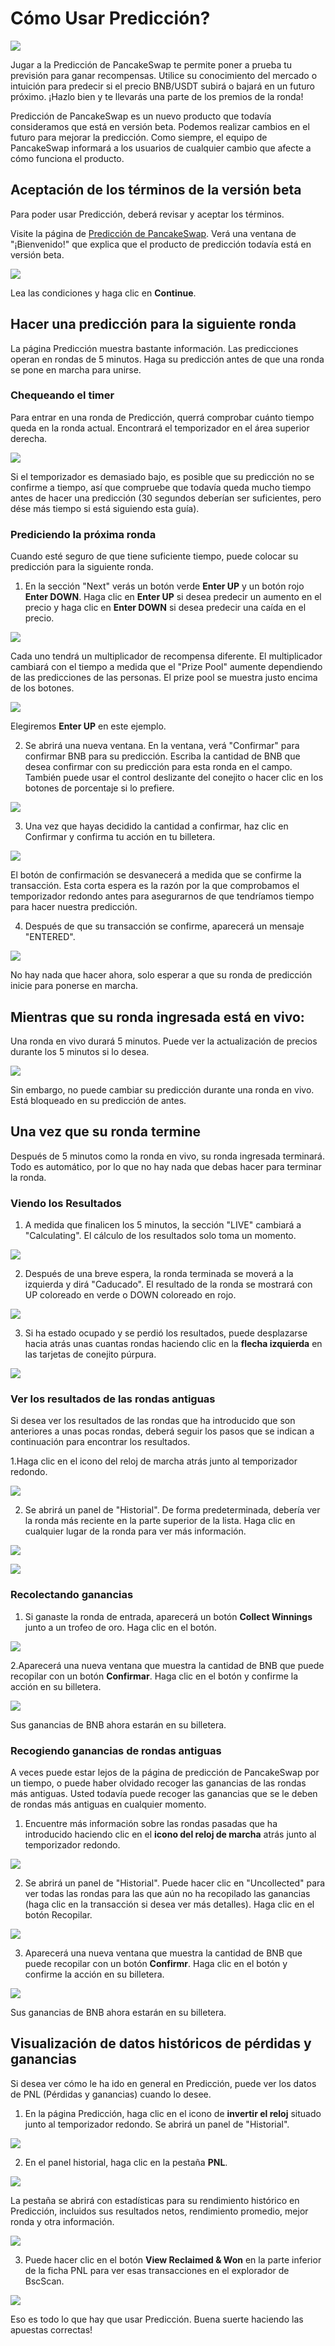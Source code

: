 # Cómo Usar Predicción?



![](../../.gitbook/assets/como-predicion.png)

Jugar a la Predicción de PancakeSwap te permite poner a prueba tu previsión para ganar recompensas. Utilice su conocimiento del mercado o intuición para predecir si el precio BNB/USDT subirá o bajará en un futuro próximo. ¡Hazlo bien y te llevarás una parte de los premios de la ronda!

Predicción de PancakeSwap es un nuevo producto que todavía consideramos que está en versión beta. Podemos realizar cambios en el futuro para mejorar la predicción. Como siempre, el equipo de PancakeSwap informará a los usuarios de cualquier cambio que afecte a cómo funciona el producto.

## Aceptación de los términos de la versión beta <a id="accepting-terms-of-the-beta"></a>

Para poder usar Predicción, deberá revisar y aceptar los términos.

Visite la página de [Predicción de PancakeSwap](https://pancakeswap.finance/prediction). Verá una ventana de "¡Bienvenido!" que explica que el producto de predicción todavía está en versión beta.

![](https://lh4.googleusercontent.com/GA0nTC9_fGjLP2Bt0u7f1VV9Dj4BCHAmqlLSwwQPWTQzDOcKu1ZBqjVzYQOIalerZUac_oBk2FYggw1-JpuTIQ4XPga7ZfUVPXOOikEySeYi4O-xr1O4XQFOVw8zilyRCfGkuXeO)

Lea las condiciones y haga clic en **Continue**.

## Hacer una predicción para la siguiente ronda <a id="making-a-prediction-for-the-next-round"></a>

La página Predicción muestra bastante información. Las predicciones operan en rondas de 5 minutos. Haga su predicción antes de que una ronda se pone en marcha para unirse.

### Chequeando el timer <a id="checking-the-timer"></a>

Para entrar en una ronda de Predicción, querrá comprobar cuánto tiempo queda en la ronda actual. Encontrará el temporizador en el área superior derecha.

![](https://gblobscdn.gitbook.com/assets%2F-MHREX7DHcljbY5IkjgJ%2F-MazU3f7baGsVWuAZcKf%2F-Mb-zJ4A97zcqew8rC9n%2Fimage.png?alt=media&token=01016451-c8ec-4b83-ba9d-3387019c02e1)

Si el temporizador es demasiado bajo, es posible que su predicción no se confirme a tiempo, así que compruebe que todavía queda mucho tiempo antes de hacer una predicción \(30 segundos deberían ser suficientes, pero dése más tiempo si está siguiendo esta guía\).

### Prediciendo la próxima ronda <a id="predicting-the-next-round"></a>

Cuando esté seguro de que tiene suficiente tiempo, puede colocar su predicción para la siguiente ronda.

1. En la sección "Next" verás un botón verde **Enter UP** y un botón rojo **Enter DOWN**. Haga clic en **Enter UP** si desea predecir un aumento en el precio y haga clic en **Enter DOWN** si desea predecir una caída en el precio.

![](https://gblobscdn.gitbook.com/assets%2F-MHREX7DHcljbY5IkjgJ%2F-MazU3f7baGsVWuAZcKf%2F-Mb01LvMG62NKnJs7djD%2Fimage.png?alt=media&token=9c6542a8-66d2-40db-8f30-a8867ef753e9)

Cada uno tendrá un multiplicador de recompensa diferente. El multiplicador cambiará con el tiempo a medida que el "Prize Pool" aumente dependiendo de las predicciones de las personas. El prize pool se muestra justo encima de los botones.

![](https://gblobscdn.gitbook.com/assets%2F-MHREX7DHcljbY5IkjgJ%2F-MazU3f7baGsVWuAZcKf%2F-Mb05EkUoxFRW-Mditbl%2Fimage.png?alt=media&token=4cf7cbcd-a9ba-49c1-a338-6ba9a83e4e3c)

Elegiremos **Enter UP** en este ejemplo.

2. Se abrirá una nueva ventana. En la ventana, verá "Confirmar" para confirmar BNB para su predicción. Escriba la cantidad de BNB que desea confirmar con su predicción para esta ronda en el campo. También puede usar el control deslizante del conejito o hacer clic en los botones de porcentaje si lo prefiere.

![](https://gblobscdn.gitbook.com/assets%2F-MHREX7DHcljbY5IkjgJ%2F-MazU3f7baGsVWuAZcKf%2F-Mb03hWtNgoDJwKx-rG3%2Fimage.png?alt=media&token=e930ad65-d135-419b-b0fa-d271632fdd89)

3. Una vez que hayas decidido la cantidad a confirmar, haz clic en Confirmar y confirma tu acción en tu billetera.

![](https://gblobscdn.gitbook.com/assets%2F-MHREX7DHcljbY5IkjgJ%2F-MazU3f7baGsVWuAZcKf%2F-Mb07CrGEdbDFjvJzYuS%2Fimage.png?alt=media&token=b7ac861f-89b5-45b2-8a0c-0f712245ab6d)

El botón de confirmación se desvanecerá a medida que se confirme la transacción. Esta corta espera es la razón por la que comprobamos el temporizador redondo antes para asegurarnos de que tendríamos tiempo para hacer nuestra predicción.

4. Después de que su transacción se confirme, aparecerá un mensaje "ENTERED".

![](https://gblobscdn.gitbook.com/assets%2F-MHREX7DHcljbY5IkjgJ%2F-MazU3f7baGsVWuAZcKf%2F-Mb082XzfxPiH_i_p5Qv%2Fimage.png?alt=media&token=fb5751fc-e30b-4f19-83f2-6aa1fd7bf3eb)

No hay nada que hacer ahora, solo esperar a que su ronda de predicción inicie para ponerse en marcha.

## Mientras que su ronda ingresada está en vivo: <a id="while-your-entered-round-is-live"></a>

 Una ronda en vivo durará 5 minutos. Puede ver la actualización de precios durante los 5 minutos si lo desea.

![](https://gblobscdn.gitbook.com/assets%2F-MHREX7DHcljbY5IkjgJ%2F-MazU3f7baGsVWuAZcKf%2F-Mb0AKsDaaKpkPdPRL06%2Fimage.png?alt=media&token=6a5fda83-e3b7-4f3c-991c-5679025e6d6d)

Sin embargo, no puede cambiar su predicción durante una ronda en vivo. Está bloqueado en su predicción de antes.

## Una vez que su ronda termine <a id="once-your-entered-round-finishes"></a>

Después de 5 minutos como la ronda en vivo, su ronda ingresada terminará. Todo es automático, por lo que no hay nada que debas hacer para terminar la ronda.

### Viendo los Resultados <a id="seeing-the-results"></a>

1. A medida que finalicen los 5 minutos, la sección "LIVE" cambiará a "Calculating". El cálculo de los resultados solo toma un momento.

![](https://gblobscdn.gitbook.com/assets%2F-MHREX7DHcljbY5IkjgJ%2F-MazU3f7baGsVWuAZcKf%2F-Mb0AxggN8jreJQeU67L%2Fimage.png?alt=media&token=6122fc84-4e74-4538-8d82-e5323ca78aaf)

2. Después de una breve espera, la ronda terminada se moverá a la izquierda y dirá "Caducado". El resultado de la ronda se mostrará con UP coloreado en verde o DOWN coloreado en rojo.

![](https://gblobscdn.gitbook.com/assets%2F-MHREX7DHcljbY5IkjgJ%2F-MazU3f7baGsVWuAZcKf%2F-Mb0C_pQ3kjjE-qs73GR%2Fimage.png?alt=media&token=f80f72b9-927c-4e3a-b83e-2257e1d531f7)

3. Si ha estado ocupado y se perdió los resultados, puede desplazarse hacia atrás unas cuantas rondas haciendo clic en la **flecha izquierda** en las tarjetas de conejito púrpura.

![](https://gblobscdn.gitbook.com/assets%2F-MHREX7DHcljbY5IkjgJ%2F-MazU3f7baGsVWuAZcKf%2F-Mb0FlZSuDmnImZpn_zM%2Fimage.png?alt=media&token=50b1f358-660a-4243-93fc-dd5d1e450e18)

### Ver los resultados de las rondas antiguas <a id="seeing-results-for-older-rounds"></a>

Si desea ver los resultados de las rondas que ha introducido que son anteriores a unas pocas rondas, deberá seguir los pasos que se indican a continuación para encontrar los resultados.

1.Haga clic en el icono del reloj de marcha atrás junto al temporizador redondo.

![](https://gblobscdn.gitbook.com/assets%2F-MHREX7DHcljbY5IkjgJ%2F-MazU3f7baGsVWuAZcKf%2F-Mb0H7H5rWAS0jGn6qZC%2Fimage.png?alt=media&token=84b40b86-e639-4744-a307-d8fb5effd63e)

2. Se abrirá un panel de "Historial". De forma predeterminada, debería ver la ronda más reciente en la parte superior de la lista. Haga clic en cualquier lugar de la ronda para ver más información.

![](https://gblobscdn.gitbook.com/assets%2F-MHREX7DHcljbY5IkjgJ%2F-MazU3f7baGsVWuAZcKf%2F-Mb0KCbzbd-F76HYPktu%2Fimage.png?alt=media&token=e774b287-f441-48ef-801d-518b9e57f87d)

![](https://gblobscdn.gitbook.com/assets%2F-MHREX7DHcljbY5IkjgJ%2F-MazU3f7baGsVWuAZcKf%2F-Mb0J72WWPDRWvIZsMOU%2Fimage.png?alt=media&token=6cf19f75-165b-4fc3-953c-bdf27aed86cb)

### Recolectando ganancias <a id="collecting-any-winnings"></a>

1. Si ganaste la ronda de entrada, aparecerá un botón **Collect Winnings** junto a un trofeo de oro. Haga clic en el botón.

![](https://gblobscdn.gitbook.com/assets%2F-MHREX7DHcljbY5IkjgJ%2F-MazU3f7baGsVWuAZcKf%2F-Mb0CKs3SIwawkZxRkR4%2Fimage.png?alt=media&token=7b5f2630-4769-4dbc-bae1-0ffec8804431)

2.Aparecerá una nueva ventana que muestra la cantidad de BNB que puede recopilar con un botón **Confirmar**. Haga clic en el botón y confirme la acción en su billetera.

![](https://gblobscdn.gitbook.com/assets%2F-MHREX7DHcljbY5IkjgJ%2F-MazU3f7baGsVWuAZcKf%2F-Mb0DHhDUjiz7Vv46sr9%2Fimage.png?alt=media&token=cf24f698-04a2-4599-9516-afc719663a29)

 Sus ganancias de BNB ahora estarán en su billetera.

### Recogiendo ganancias de rondas antiguas <a id="collecting-winnings-from-older-rounds"></a>

A veces puede estar lejos de la página de predicción de PancakeSwap por un tiempo, o puede haber olvidado recoger las ganancias de las rondas más antiguas. Usted todavía puede recoger las ganancias que se le deben de rondas más antiguas en cualquier momento.

1. Encuentre más información sobre las rondas pasadas que ha introducido haciendo clic en el **icono del reloj de marcha** atrás junto al temporizador redondo.

![](https://gblobscdn.gitbook.com/assets%2F-MHREX7DHcljbY5IkjgJ%2F-MazU3f7baGsVWuAZcKf%2F-Mb0H7H5rWAS0jGn6qZC%2Fimage.png?alt=media&token=84b40b86-e639-4744-a307-d8fb5effd63e)

2. Se abrirá un panel de "Historial". Puede hacer clic en "Uncollected" para ver todas las rondas para las que aún no ha recopilado las ganancias \(haga clic en la transacción si desea ver más detalles\). Haga clic en el botón Recopilar.

![](https://gblobscdn.gitbook.com/assets%2F-MHREX7DHcljbY5IkjgJ%2F-MazU3f7baGsVWuAZcKf%2F-Mb0OTHrQD1RJdlXalxW%2Fimage.png?alt=media&token=64eecfaf-7c3a-4482-9597-29f5785e8c12)

3. Aparecerá una nueva ventana que muestra la cantidad de BNB que puede recopilar con un botón **Confirmr**. Haga clic en el botón y confirme la acción en su billetera.

![](https://gblobscdn.gitbook.com/assets%2F-MHREX7DHcljbY5IkjgJ%2F-MazU3f7baGsVWuAZcKf%2F-Mb0DHhDUjiz7Vv46sr9%2Fimage.png?alt=media&token=cf24f698-04a2-4599-9516-afc719663a29)

Sus ganancias de BNB ahora estarán en su billetera.

## Visualización de datos históricos de pérdidas y ganancias <a id="viewing-historic-profit-and-loss-data"></a>

Si desea ver cómo le ha ido en general en Predicción, puede ver los datos de PNL \(Pérdidas y ganancias\) cuando lo desee.

1. En la página Predicción, haga clic en el icono de **invertir el reloj** situado junto al temporizador redondo. Se abrirá un panel de "Historial".

![](https://gblobscdn.gitbook.com/assets%2F-MHREX7DHcljbY5IkjgJ%2F-MazU3f7baGsVWuAZcKf%2F-Mb0H7H5rWAS0jGn6qZC%2Fimage.png?alt=media&token=84b40b86-e639-4744-a307-d8fb5effd63e)

2. En el panel historial, haga clic en la pestaña **PNL**.

![](https://gblobscdn.gitbook.com/assets%2F-MHREX7DHcljbY5IkjgJ%2F-MazU3f7baGsVWuAZcKf%2F-Mb0UeAlYWLhP55DQxl1%2Fimage.png?alt=media&token=09ae4560-9fd7-434a-9928-8a20aa53ad35)

La pestaña se abrirá con estadísticas para su rendimiento histórico en Predicción, incluidos sus resultados netos, rendimiento promedio, mejor ronda y otra información.

![](https://gblobscdn.gitbook.com/assets%2F-MHREX7DHcljbY5IkjgJ%2F-MazU3f7baGsVWuAZcKf%2F-Mb0VBvoNdRw1GPgDMPv%2Fimage.png?alt=media&token=da6e9be6-1d56-44f1-baf6-d18dbc0eba80)

3. Puede hacer clic en el botón **View Reclaimed & Won** en la parte inferior de la ficha PNL para ver esas transacciones en el explorador de BscScan.

![](https://gblobscdn.gitbook.com/assets%2F-MHREX7DHcljbY5IkjgJ%2F-MazU3f7baGsVWuAZcKf%2F-Mb0UzaL_Tj2DiP7Edli%2Fimage.png?alt=media&token=17368b5e-2767-407b-bc53-b2388430ced1)

Eso es todo lo que hay que usar Predicción. Buena suerte haciendo las apuestas correctas!

